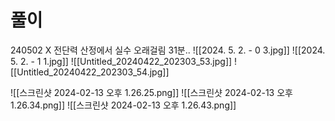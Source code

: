 # 풀이
240502 X 전단력 산정에서 실수 오래걸림 31분..
![[2024. 5. 2. - 0 3.jpg]]
![[2024. 5. 2. - 1 1.jpg]]
![[Untitled_20240422_202303_53.jpg]]
![[Untitled_20240422_202303_54.jpg]]


![[스크린샷 2024-02-13 오후 1.26.25.png]]
![[스크린샷 2024-02-13 오후 1.26.34.png]]
![[스크린샷 2024-02-13 오후 1.26.43.png]]